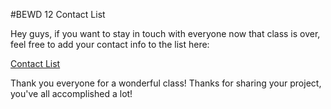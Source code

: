 #BEWD 12 Contact List

Hey guys, if you want to stay in touch with everyone now that class is over, feel free to add your contact info to the list here:

[Contact List](https://docs.google.com/spreadsheets/d/1VFFYMmmqn0ibjTdxths6AGiVvo0JjKx_JfpvRcWrhVk/edit?usp=sharing)
 
 Thank you everyone for a wonderful class! Thanks for sharing your project, you've all accomplished a lot!


